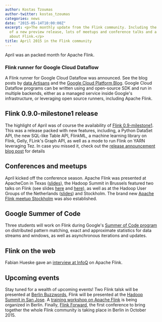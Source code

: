 ```yaml
---
author: Kostas Tzoumas
author-twitter: kostas_tzoumas
categories: news
date: "2015-05-14T10:00:00Z"
excerpt: <p>The monthly update from the Flink community. Including the availability
  of a new preview release, lots of meetups and conference talks and a great interview
  about Flink.</p>
title: April 2015 in the Flink community
---
```



April was an packed month for Apache Flink. 

### Flink runner for Google Cloud Dataflow

A Flink runner for Google Cloud Dataflow was announced. See the blog
posts by [data Artisans](http://data-artisans.com/announcing-google-cloud-dataflow-on-flink-and-easy-flink-deployment-on-google-cloud/) and
the [Google Cloud Platform Blog](http://googlecloudplatform.blogspot.de/2015/03/announcing-Google-Cloud-Dataflow-runner-for-Apache-Flink.html).
Google Cloud Dataflow programs can be written using and open-source
SDK and run in multiple backends, either as a managed service inside
Google's infrastructure, or leveraging open source runners,
including Apache Flink.


## Flink 0.9.0-milestone1 release

The highlight of April was of course the availability of [Flink 0.9-milestone1]({{site.baseurl}}/news/2015/04/13/release-0.9.0-milestone1.html). This was a release packed with new features, including, a Python DataSet API, the new SQL-like Table API, FlinkML, a machine learning library on Flink, Gelly, FLink's Graph API, as well as a mode to run Flink on YARN leveraging Tez. In case you missed it, check out the [release announcement blog post]({{site.baseurl}}/news/2015/04/13/release-0.9.0-milestone1.html) for details

## Conferences and meetups

April kicked off the conference season. Apache Flink was presented at ApacheCon in Texas ([slides](http://www.slideshare.net/fhueske/apache-flink)), the Hadoop Summit in Brussels featured two talks on Flink (see slides [here](http://www.slideshare.net/AljoschaKrettek/data-analysis-with-apache-flink-hadoop-summit-2015) and [here](http://www.slideshare.net/GyulaFra/flink-streaming-hadoopsummit)), as well as at the Hadoop User Groups of the Netherlands ([slides](http://www.slideshare.net/stephanewen1/apache-flink-overview-and-use-cases-at-prehadoop-summit-meetups)) and Stockholm. The brand new [Apache Flink meetup Stockholm](http://www.meetup.com/Apache-Flink-Stockholm/) was also established.

## Google Summer of Code

Three students will work on Flink during Google's [Summer of Code program](https://www.google-melange.com/gsoc/homepage/google/gsoc2015) on distributed pattern matching, exact and approximate statistics for data streams and windows, as well as asynchronous iterations and updates.

## Flink on the web

Fabian Hueske gave an [interview at InfoQ](http://www.infoq.com/news/2015/04/hueske-apache-flink?utm_campaign=infoq_content&utm_source=infoq&utm_medium=feed&utm_term=global) on Apache Flink. 

## Upcoming events

Stay tuned for a wealth of upcoming events! Two Flink talsk will be presented at [Berlin Buzzwords](http://berlinbuzzwords.de/15/sessions), Flink will be presented at the [Hadoop Summit in San Jose](http://2015.hadoopsummit.org/san-jose/). A [training workshop on Apache Flink](http://www.meetup.com/Apache-Flink-Meetup/events/220557545/) is being organized in Berlin. Finally, [Flink Forward](http://2015.flink-forward.org/), the first conference to bring together the whole Flink community is taking place in Berlin in October 2015.
